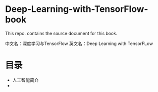 # Deep-Learning-with-TensorFlow-book
This repo. contains the source document for this book. 

中文名：深度学习与TensorFlow 
英文名：Deep Learning with TensorFLow

# 目录
* 人工智能简介
* 
